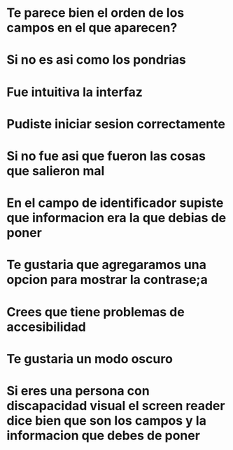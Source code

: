 # Te parece bien el orden de los campos en el que aparecen?

# Si no es asi como los pondrias

# Fue intuitiva la interfaz

# Pudiste iniciar sesion correctamente

# Si no fue asi que fueron las cosas que salieron mal

# En el campo de identificador supiste que informacion era la que debias de poner

# Te gustaria que agregaramos una opcion para mostrar la contrase;a

# Crees que tiene problemas de accesibilidad

# Te gustaria un modo oscuro

# Si eres una persona con discapacidad visual el screen reader dice bien que son los campos y la informacion que debes de poner
